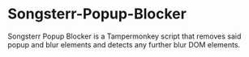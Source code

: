# Songsterr-Popup-Blocker
Songsterr Popup Blocker is a Tampermonkey script that removes said popup and blur elements and detects any further blur DOM elements.
